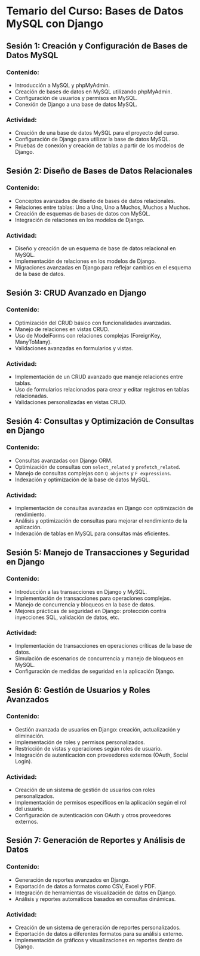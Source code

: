 # Temario del Curso: Bases de Datos MySQL con Django

## Sesión 1: Creación y Configuración de Bases de Datos MySQL

### Contenido:
- Introducción a MySQL y phpMyAdmin.
- Creación de bases de datos en MySQL utilizando phpMyAdmin.
- Configuración de usuarios y permisos en MySQL.
- Conexión de Django a una base de datos MySQL.

### Actividad:
- Creación de una base de datos MySQL para el proyecto del curso.
- Configuración de Django para utilizar la base de datos MySQL.
- Pruebas de conexión y creación de tablas a partir de los modelos de Django.

## Sesión 2: Diseño de Bases de Datos Relacionales

### Contenido:
- Conceptos avanzados de diseño de bases de datos relacionales.
- Relaciones entre tablas: Uno a Uno, Uno a Muchos, Muchos a Muchos.
- Creación de esquemas de bases de datos con MySQL.
- Integración de relaciones en los modelos de Django.

### Actividad:
- Diseño y creación de un esquema de base de datos relacional en MySQL.
- Implementación de relaciones en los modelos de Django.
- Migraciones avanzadas en Django para reflejar cambios en el esquema de la base de datos.

## Sesión 3: CRUD Avanzado en Django

### Contenido:
- Optimización del CRUD básico con funcionalidades avanzadas.
- Manejo de relaciones en vistas CRUD.
- Uso de ModelForms con relaciones complejas (ForeignKey, ManyToMany).
- Validaciones avanzadas en formularios y vistas.

### Actividad:
- Implementación de un CRUD avanzado que maneje relaciones entre tablas.
- Uso de formularios relacionados para crear y editar registros en tablas relacionadas.
- Validaciones personalizadas en vistas CRUD.

## Sesión 4: Consultas y Optimización de Consultas en Django

### Contenido:
- Consultas avanzadas con Django ORM.
- Optimización de consultas con `select_related` y `prefetch_related`.
- Manejo de consultas complejas con `Q objects` y `F expressions`.
- Indexación y optimización de la base de datos MySQL.

### Actividad:
- Implementación de consultas avanzadas en Django con optimización de rendimiento.
- Análisis y optimización de consultas para mejorar el rendimiento de la aplicación.
- Indexación de tablas en MySQL para consultas más eficientes.

## Sesión 5: Manejo de Transacciones y Seguridad en Django

### Contenido:
- Introducción a las transacciones en Django y MySQL.
- Implementación de transacciones para operaciones complejas.
- Manejo de concurrencia y bloqueos en la base de datos.
- Mejores prácticas de seguridad en Django: protección contra inyecciones SQL, validación de datos, etc.

### Actividad:
- Implementación de transacciones en operaciones críticas de la base de datos.
- Simulación de escenarios de concurrencia y manejo de bloqueos en MySQL.
- Configuración de medidas de seguridad en la aplicación Django.

## Sesión 6: Gestión de Usuarios y Roles Avanzados

### Contenido:
- Gestión avanzada de usuarios en Django: creación, actualización y eliminación.
- Implementación de roles y permisos personalizados.
- Restricción de vistas y operaciones según roles de usuario.
- Integración de autenticación con proveedores externos (OAuth, Social Login).

### Actividad:
- Creación de un sistema de gestión de usuarios con roles personalizados.
- Implementación de permisos específicos en la aplicación según el rol del usuario.
- Configuración de autenticación con OAuth y otros proveedores externos.

## Sesión 7: Generación de Reportes y Análisis de Datos

### Contenido:
- Generación de reportes avanzados en Django.
- Exportación de datos a formatos como CSV, Excel y PDF.
- Integración de herramientas de visualización de datos en Django.
- Análisis y reportes automáticos basados en consultas dinámicas.

### Actividad:
- Creación de un sistema de generación de reportes personalizados.
- Exportación de datos a diferentes formatos para su análisis externo.
- Implementación de gráficos y visualizaciones en reportes dentro de Django.

